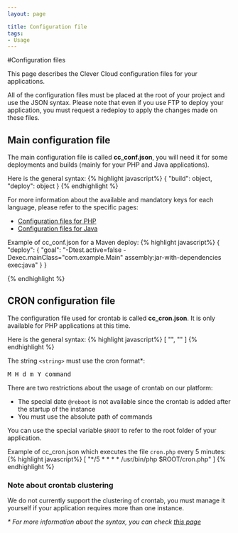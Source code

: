 ```yaml
---
layout: page

title: Configuration file
tags:
- Usage
---
```


#Configuration files

This page describes the Clever Cloud configuration files for your applications.

All of the configuration files must be placed at the root of your project and use the JSON syntax. Please note that even if you use FTP to deploy your application, you must request a redeploy to apply the changes made on these files.

## Main configuration file

The main configuration file is called **cc_conf.json**, you will need it for some deployments and builds (mainly for your PHP and Java applications).

Here is the general syntax:
{% highlight javascript%}
    {
        "build": object,
        "deploy": object
    }
{% endhighlight %}

For more information about the available and mandatory keys for each language, please refer to the specific pages:
 * [Configuration files for PHP](/php-cc-conf/)
 * [Configuration files for Java](/java-cc-conf/)


Example of cc_conf.json for a Maven deploy:
{% highlight javascript%}
    {
      "deploy": {
        "goal": "-Dtest.active=false -Dexec.mainClass=\"com.example.Main\" assembly:jar-with-dependencies exec:java"
      }
    }

{% endhighlight %}

## CRON configuration file

The configuration file used for crontab is called **cc_cron.json**. It is only available for PHP applications at this time.

Here is the general syntax:
{% highlight javascript%}
    [
        "<string>",
        "<string>"
    ]
{% endhighlight %}

The string `<string>` must use the cron format\*:
<pre>M H d m Y command</pre>

There are two restrictions about the usage of crontab on our platform:

 * The special date `@reboot` is not available since the crontab is added after the startup of the instance
 * You must use the absolute path of commands

You can use the special variable `$ROOT` to refer to the root folder of your application.

Example of cc_cron.json which executes the file `cron.php` every 5 minutes:
{% highlight javascript%}
    [
        "*/5 * * * * /usr/bin/php $ROOT/cron.php"
    ]
{% endhighlight %}


### Note about crontab clustering

We do not currently support the clustering of crontab, you must manage it yourself if your application requires more than one instance.

_* For more information about the syntax, you can check <a href="http://en.wikipedia.org/wiki/Cron">this page</a>_